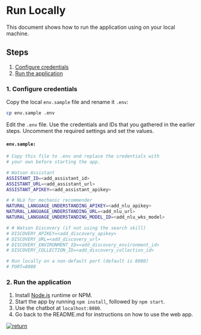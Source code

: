 # Run Locally

This document shows how to run the application using on your local machine.

## Steps

1. [Configure credentials](#1-configure-credentials)
1. [Run the application](#2-run-the-application)

### 1. Configure credentials

Copy the local `env.sample` file and rename it `.env`:

```bash
cp env.sample .env
```

Edit the `.env` file. Use the credentials and IDs that you gathered in the earlier steps. Uncomment the required settings and set the values.

#### `env.sample:`

```bash
# Copy this file to .env and replace the credentials with
# your own before starting the app.

# Watson Assistant
ASSISTANT_ID=<add_assistant_id>
ASSISTANT_URL=<add_assistant_url>
ASSISTANT_APIKEY=<add_assistant_apikey>

# # NLU for mechanic recommender
NATURAL_LANGUAGE_UNDERSTANDING_APIKEY=<add_nlu_apikey>
NATURAL_LANGUAGE_UNDERSTANDING_URL=<add_nlu_url>
NATURAL_LANGUAGE_UNDERSTANDING_MODEL_ID=<add_nlu_wks_model>

# # Watson Discovery (if not using the search skill)
# DISCOVERY_APIKEY=<add_discovery_apikey>
# DISCOVERY_URL=<add_discovery_url>
# DISCOVERY_ENVIRONMENT_ID=<add_discovery_environment_id>
# DISCOVERY_COLLECTION_ID=<add_discovery_collection_id>

# Run locally on a non-default port (default is 8080)
# PORT=8080
```

### 2. Run the application

1. Install [Node.js](https://nodejs.org/en/) runtime or NPM.
1. Start the app by running `npm install`, followed by `npm start`.
1. Use the chatbot at `localhost:8080`.
1. Go back to the README.md for instructions on how to use the web app.

[![return](https://raw.githubusercontent.com/IBM/pattern-utils/master/deploy-buttons/return.png)](../../README.md#6-use-the-app)